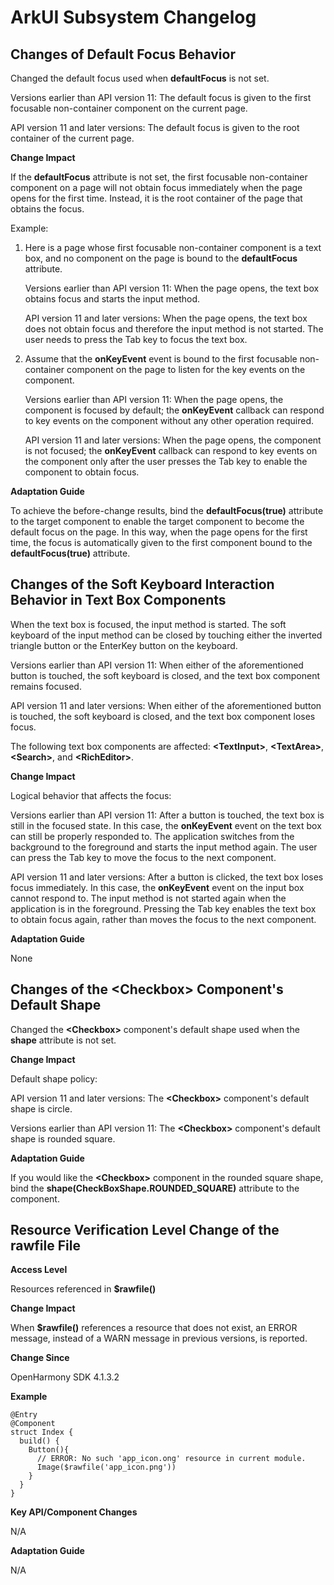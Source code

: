 # ArkUI Subsystem Changelog

## Changes of Default Focus Behavior

Changed the default focus used when **defaultFocus** is not set.

Versions earlier than API version 11: The default focus is given to the first focusable non-container component on the current page.

API version 11 and later versions: The default focus is given to the root container of the current page.

**Change Impact**

If the **defaultFocus** attribute is not set, the first focusable non-container component on a page will not obtain focus immediately when the page opens for the first time. Instead, it is the root container of the page that obtains the focus.

Example:
1. Here is a page whose first focusable non-container component is a text box, and no component on the page is bound to the **defaultFocus** attribute.

   Versions earlier than API version 11: When the page opens, the text box obtains focus and starts the input method.

   API version 11 and later versions: When the page opens, the text box does not obtain focus and therefore the input method is not started. The user needs to press the Tab key to focus the text box.

2. Assume that the **onKeyEvent** event is bound to the first focusable non-container component on the page to listen for the key events on the component.
   
   Versions earlier than API version 11: When the page opens, the component is focused by default; the **onKeyEvent** callback can respond to key events on the component without any other operation required.

   API version 11 and later versions: When the page opens, the component is not focused; the **onKeyEvent** callback can respond to key events on the component only after the user presses the Tab key to enable the component to obtain focus.



**Adaptation Guide**

To achieve the before-change results, bind the **defaultFocus(true)** attribute to the target component to enable the target component to become the default focus on the page. In this way, when the page opens for the first time, the focus is automatically given to the first component bound to the **defaultFocus(true)** attribute.


## Changes of the Soft Keyboard Interaction Behavior in Text Box Components

When the text box is focused, the input method is started. The soft keyboard of the input method can be closed by touching either the inverted triangle button or the EnterKey button on the keyboard.

Versions earlier than API version 11: When either of the aforementioned button is touched, the soft keyboard is closed, and the text box component remains focused.

API version 11 and later versions: When either of the aforementioned button is touched, the soft keyboard is closed, and the text box component loses focus.

The following text box components are affected: **\<TextInput>**, **\<TextArea>**, **\<Search>**, and **\<RichEditor>**.

**Change Impact**

Logical behavior that affects the focus:

Versions earlier than API version 11: After a button is touched, the text box is still in the focused state. In this case, the **onKeyEvent** event on the text box can still be properly responded to. The application switches from the background to the foreground and starts the input method again. The user can press the Tab key to move the focus to the next component.

API version 11 and later versions: After a button is clicked, the text box loses focus immediately. In this case, the **onKeyEvent** event on the input box cannot respond to. The input method is not started again when the application is in the foreground. Pressing the Tab key enables the text box to obtain focus again, rather than moves the focus to the next component.

**Adaptation Guide**

None

## Changes of the \<Checkbox> Component's Default Shape

Changed the **\<Checkbox>** component's default shape used when the **shape** attribute is not set.

**Change Impact**

Default shape policy:

API version 11 and later versions: The **\<Checkbox>** component's default shape is circle.

Versions earlier than API version 11: The **\<Checkbox>** component's default shape is rounded square.

**Adaptation Guide**

If you would like the **\<Checkbox>** component in the rounded square shape, bind the **shape(CheckBoxShape.ROUNDED_SQUARE)** attribute to the component.



## Resource Verification Level Change of the rawfile File

**Access Level**

Resources referenced in **$rawfile()**

**Change Impact**

When **$rawfile()** references a resource that does not exist, an ERROR message, instead of a WARN message in previous versions, is reported.

**Change Since**

OpenHarmony SDK 4.1.3.2

**Example**

```
@Entry
@Component
struct Index {
  build() {
    Button(){
      // ERROR: No such 'app_icon.ong' resource in current module.
      Image($rawfile('app_icon.png'))
    }
  }
}
```

**Key API/Component Changes**

N/A

**Adaptation Guide**

N/A
